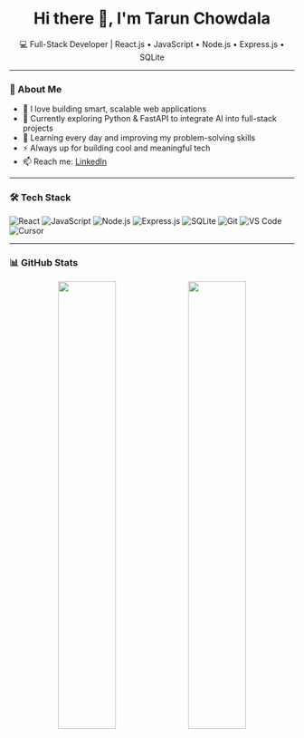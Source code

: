 <h1 align="center">Hi there 👋, I'm Tarun Chowdala</h1>

<p align="center">
  💻 Full-Stack Developer | React.js • JavaScript • Node.js • Express.js • SQLite  
</p>

---

### 🚀 About Me
- 🔭 I love building smart, scalable web applications  
- 🧠 Currently exploring Python & FastAPI to integrate AI into full-stack projects  
- 🌱 Learning every day and improving my problem-solving skills  
- ⚡ Always up for building cool and meaningful tech  
- 📫 Reach me: [LinkedIn](https://www.linkedin.com/in/tarun-chowdala-77214125b)

---

### 🛠️ Tech Stack
![React](https://img.shields.io/badge/-React-61DAFB?style=flat&logo=react&logoColor=white)
![JavaScript](https://img.shields.io/badge/-JavaScript-F7DF1E?style=flat&logo=javascript&logoColor=black)
![Node.js](https://img.shields.io/badge/-Node.js-339933?style=flat&logo=node.js&logoColor=white)
![Express.js](https://img.shields.io/badge/-Express.js-000000?style=flat&logo=express&logoColor=white)
![SQLite](https://img.shields.io/badge/-SQLite-003B57?style=flat&logo=sqlite&logoColor=white)
![Git](https://img.shields.io/badge/-Git-F05032?style=flat&logo=git&logoColor=white)
![VS Code](https://img.shields.io/badge/-VSCode-007ACC?style=flat&logo=visual-studio-code&logoColor=white)
![Cursor](https://img.shields.io/badge/-Cursor-00C9A7?style=flat&logo=cursor&logoColor=white)


---

### 📊 GitHub Stats
<p align="center">
  <img src="https://github-readme-stats.vercel.app/api?username=tarunchowdala&show_icons=true&theme=radical" width="45%" />
  <img src="https://github-readme-streak-stats.herokuapp.com/?user=tarunchowdala&theme=radical" width="45%" />
</p>

